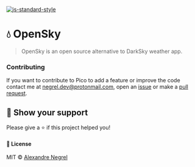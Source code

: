 [![js-standard-style](https://cdn.rawgit.com/standard/standard/master/badge.svg)](http://standardjs.com)

# :droplet: OpenSky
> OpenSky is an open source alternative to DarkSky weather app.


### Contributing
If you want to contribute to Pico to add a feature or improve the code contact me at [negrel.dev@protonmail.com](mailto:negrel.dev@protonmail.com), open an [issue](https://github.com/negrel/opensky/issues) or make a [pull request](https://github.com/negrel/opensky/pulls).

## :stars: Show your support
Please give a :star: if this project helped you!

#### :scroll: License
MIT © [Alexandre Negrel](https://www.negrel.dev)